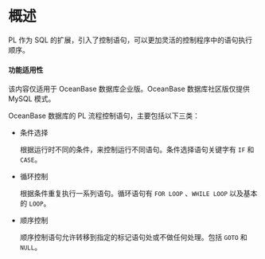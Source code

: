 概述 
=======================

PL 作为 SQL 的扩展，引入了控制语句，可以更加灵活的控制程序中的语句执行顺序。

  <main id="notice" >
    <h4>功能适用性</h4>
    <p>该内容仅适用于 OceanBase 数据库企业版。OceanBase 数据库社区版仅提供 MySQL 模式。</p>
  </main>

OceanBase 数据库的 PL 流程控制语句，主要包括以下三类：

* 条件选择

  根据运行时不同的条件，来控制运行不同语句。条件选择语句关键字有 `IF` 和 `CASE`。
  

* 循环控制

  根据条件重复执行一系列语句。循环语句有 `FOR LOOP` 、`WHILE LOOP` 以及基本的 `LOOP`。
  

* 顺序控制

  顺序控制语句允许转移到指定的标记语句处或不做任何处理。包括 `GOTO` 和 `NULL`。
  



